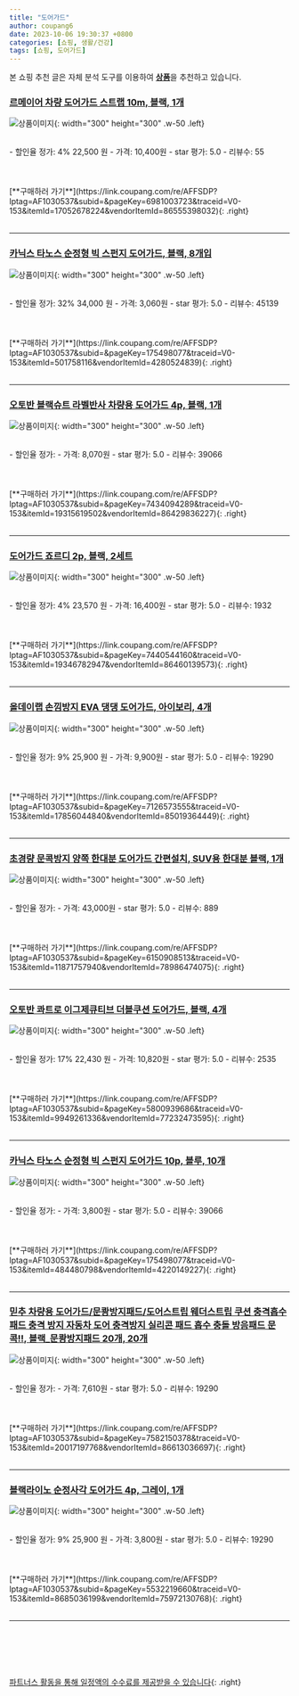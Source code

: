 ```yaml
---
title: "도어가드"
author: coupang6
date: 2023-10-06 19:30:37 +0800
categories: [쇼핑, 생활/건강]
tags: [쇼핑, 도어가드]
---
```


본 쇼핑 추천 글은 자체 분석 도구를 이용하여 [**상품**](https://link.coupang.com/a/bao1ui)을 추천하고 있습니다.

### [르메이어 차량 도어가드 스트랩 10m, 블랙, 1개](https://link.coupang.com/re/AFFSDP?lptag=AF1030537&subid=&pageKey=6981003723&traceid=V0-153&itemId=17052678224&vendorItemId=86555398032)

![상품이미지](https://thumbnail6.coupangcdn.com/thumbnails/remote/230x230ex/image/rs_quotation_api/yymavrwi/f69e664f74ff4a488fd0f44c3f4f45a2.jpg){: width="300" height="300" .w-50 .left}


<br>
- 할인율 정가: 4%  22,500   원
- 가격: 10,400원
- star 평가: 5.0
- 리뷰수: 55
<br>
<br>
<br>
<br>
[**구매하러 가기**](https://link.coupang.com/re/AFFSDP?lptag=AF1030537&subid=&pageKey=6981003723&traceid=V0-153&itemId=17052678224&vendorItemId=86555398032){: .right}
<br>
<br>

---

### [카닉스 타노스 순정형 빅 스펀지 도어가드, 블랙, 8개입](https://link.coupang.com/re/AFFSDP?lptag=AF1030537&subid=&pageKey=175498077&traceid=V0-153&itemId=501758116&vendorItemId=4280524839)

![상품이미지](https://thumbnail8.coupangcdn.com/thumbnails/remote/230x230ex/image/retail/images/2019/01/09/17/4/181170ef-25ae-4e36-9b65-e0f863db5e31.jpg){: width="300" height="300" .w-50 .left}


<br>
- 할인율 정가: 32%  34,000   원
- 가격: 3,060원
- star 평가: 5.0
- 리뷰수: 45139
<br>
<br>
<br>
<br>
[**구매하러 가기**](https://link.coupang.com/re/AFFSDP?lptag=AF1030537&subid=&pageKey=175498077&traceid=V0-153&itemId=501758116&vendorItemId=4280524839){: .right}
<br>
<br>

---

### [오토반 블랙슈트 라벨반사 차량용 도어가드 4p, 블랙, 1개](https://link.coupang.com/re/AFFSDP?lptag=AF1030537&subid=&pageKey=7434094289&traceid=V0-153&itemId=19315619502&vendorItemId=86429836227)

![상품이미지](https://thumbnail6.coupangcdn.com/thumbnails/remote/230x230ex/image/retail/images/3832887821509640-c7db16f9-85a0-44db-b1b3-a159781b56dc.jpg){: width="300" height="300" .w-50 .left}


<br>
- 할인율 정가: 
- 가격: 8,070원
- star 평가: 5.0
- 리뷰수: 39066
<br>
<br>
<br>
<br>
[**구매하러 가기**](https://link.coupang.com/re/AFFSDP?lptag=AF1030537&subid=&pageKey=7434094289&traceid=V0-153&itemId=19315619502&vendorItemId=86429836227){: .right}
<br>
<br>

---

### [도어가드 죠르디 2p, 블랙, 2세트](https://link.coupang.com/re/AFFSDP?lptag=AF1030537&subid=&pageKey=7440544160&traceid=V0-153&itemId=19346782947&vendorItemId=86460139573)

![상품이미지](https://thumbnail9.coupangcdn.com/thumbnails/remote/230x230ex/image/retail/images/2023/07/03/18/9/6881611a-7519-48f7-8f39-5201906d4d0c.jpg){: width="300" height="300" .w-50 .left}


<br>
- 할인율 정가: 4%  23,570   원
- 가격: 16,400원
- star 평가: 5.0
- 리뷰수: 1932
<br>
<br>
<br>
<br>
[**구매하러 가기**](https://link.coupang.com/re/AFFSDP?lptag=AF1030537&subid=&pageKey=7440544160&traceid=V0-153&itemId=19346782947&vendorItemId=86460139573){: .right}
<br>
<br>

---

### [올데이랩 손낌방지 EVA 댕댕 도어가드, 아이보리, 4개](https://link.coupang.com/re/AFFSDP?lptag=AF1030537&subid=&pageKey=7126573555&traceid=V0-153&itemId=17856044840&vendorItemId=85019364449)

![상품이미지](https://thumbnail9.coupangcdn.com/thumbnails/remote/230x230ex/image/retail/images/2023/02/10/12/7/72840022-30d3-4129-8fa9-97c50d80d4aa.jpg){: width="300" height="300" .w-50 .left}


<br>
- 할인율 정가: 9%  25,900   원
- 가격: 9,900원
- star 평가: 5.0
- 리뷰수: 19290
<br>
<br>
<br>
<br>
[**구매하러 가기**](https://link.coupang.com/re/AFFSDP?lptag=AF1030537&subid=&pageKey=7126573555&traceid=V0-153&itemId=17856044840&vendorItemId=85019364449){: .right}
<br>
<br>

---

### [초경량 문콕방지 양쪽 한대분 도어가드 간편설치, SUV용 한대분 블랙, 1개](https://link.coupang.com/re/AFFSDP?lptag=AF1030537&subid=&pageKey=6150908513&traceid=V0-153&itemId=11871757940&vendorItemId=78986474075)

![상품이미지](https://thumbnail7.coupangcdn.com/thumbnails/remote/230x230ex/image/vendor_inventory/80b6/6dad8e16b1cf95e43ab2b663ed6f36122fb3529ca857699b2065cf9caba3.jpg){: width="300" height="300" .w-50 .left}


<br>
- 할인율 정가: 
- 가격: 43,000원
- star 평가: 5.0
- 리뷰수: 889
<br>
<br>
<br>
<br>
[**구매하러 가기**](https://link.coupang.com/re/AFFSDP?lptag=AF1030537&subid=&pageKey=6150908513&traceid=V0-153&itemId=11871757940&vendorItemId=78986474075){: .right}
<br>
<br>

---

### [오토반 콰트로 이그제큐티브 더블쿠션 도어가드, 블랙, 4개](https://link.coupang.com/re/AFFSDP?lptag=AF1030537&subid=&pageKey=5800939686&traceid=V0-153&itemId=9949261336&vendorItemId=77232473595)

![상품이미지](https://thumbnail10.coupangcdn.com/thumbnails/remote/230x230ex/image/rs_quotation_api/uwpbclqc/66d143ce255d45b18ccbb4f87de56e5e.jpg){: width="300" height="300" .w-50 .left}


<br>
- 할인율 정가: 17%  22,430   원
- 가격: 10,820원
- star 평가: 5.0
- 리뷰수: 2535
<br>
<br>
<br>
<br>
[**구매하러 가기**](https://link.coupang.com/re/AFFSDP?lptag=AF1030537&subid=&pageKey=5800939686&traceid=V0-153&itemId=9949261336&vendorItemId=77232473595){: .right}
<br>
<br>

---

### [카닉스 타노스 순정형 빅 스펀지 도어가드 10p, 블루, 10개](https://link.coupang.com/re/AFFSDP?lptag=AF1030537&subid=&pageKey=175498077&traceid=V0-153&itemId=484480798&vendorItemId=4220149227)

![상품이미지](https://thumbnail7.coupangcdn.com/thumbnails/remote/230x230ex/image/retail/images/2018/12/19/16/0/a6c177c4-9e02-441e-b897-6b4c2d5461ff.jpg){: width="300" height="300" .w-50 .left}


<br>
- 할인율 정가: 
- 가격: 3,800원
- star 평가: 5.0
- 리뷰수: 39066
<br>
<br>
<br>
<br>
[**구매하러 가기**](https://link.coupang.com/re/AFFSDP?lptag=AF1030537&subid=&pageKey=175498077&traceid=V0-153&itemId=484480798&vendorItemId=4220149227){: .right}
<br>
<br>

---

### [믿추 차량용 도어가드/문쾅방지패드/도어스트립 웨더스트립 쿠션 충격흡수패드 충격 방지 자동차 도어 충격방지 실리콘 패드 흡수 충돌 방음패드 문콕!!, 블랙_문쾅방지패드 20개, 20개](https://link.coupang.com/re/AFFSDP?lptag=AF1030537&subid=&pageKey=7582150378&traceid=V0-153&itemId=20017197768&vendorItemId=86613036697)

![상품이미지](https://thumbnail10.coupangcdn.com/thumbnails/remote/230x230ex/image/vendor_inventory/77cf/acef1146143eb7f47e8d6c9da4ad317dcf5fd748ff6fd1e9f602959cc8c3.png){: width="300" height="300" .w-50 .left}


<br>
- 할인율 정가: 
- 가격: 7,610원
- star 평가: 5.0
- 리뷰수: 19290
<br>
<br>
<br>
<br>
[**구매하러 가기**](https://link.coupang.com/re/AFFSDP?lptag=AF1030537&subid=&pageKey=7582150378&traceid=V0-153&itemId=20017197768&vendorItemId=86613036697){: .right}
<br>
<br>

---

### [블랙라이노 순정사각 도어가드 4p, 그레이, 1개](https://link.coupang.com/re/AFFSDP?lptag=AF1030537&subid=&pageKey=5532219660&traceid=V0-153&itemId=8685036199&vendorItemId=75972130768)

![상품이미지](https://thumbnail8.coupangcdn.com/thumbnails/remote/230x230ex/image/rs_quotation_api/l4dphbnr/60160a8883154f7eac94f58e5158c2c7.jpg){: width="300" height="300" .w-50 .left}


<br>
- 할인율 정가: 9%  25,900   원
- 가격: 3,800원
- star 평가: 5.0
- 리뷰수: 19290
<br>
<br>
<br>
<br>
[**구매하러 가기**](https://link.coupang.com/re/AFFSDP?lptag=AF1030537&subid=&pageKey=5532219660&traceid=V0-153&itemId=8685036199&vendorItemId=75972130768){: .right}
<br>
<br>

---
<br><br><br><br><br> [파트너스 활동을 통해 일정액의 수수료를 제공받을 수 있습니다](https://link.coupang.com/a/bao1ui){: .right}